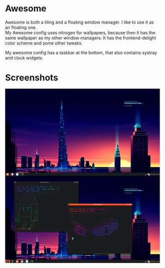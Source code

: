 # Awesome

Awesome is both a tiling and a floating window manager. I like to use it as an floating one.  
My Awesome config uses nitrogen for wallpapers, because then it has the same wallpaper as my other window managers. It has the frontend-delight color scheme and some other tweaks.

My awesome config has a taskbar at the bottom, that also contains systray and clock widgets.

# Screenshots

![](screenshot.png)